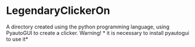 # LegendaryClickerOn
A directory created using the python programming language, using PyautoGUI to create a clicker. Warning! * it is necessary to install pyautogui to use it*

